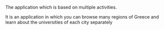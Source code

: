 

The application which is based on multiple activities.

It is an application in which you can browse many regions of Greece and learn about the universities of each city separately
